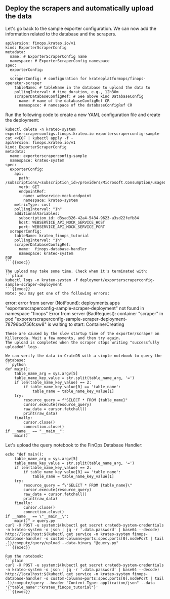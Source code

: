 ## Deploy the scrapers and automatically upload the data

Let's go back to the sample exporter configuration. We can now add the information related to the database and the scrapers.
```
apiVersion: finops.krateo.io/v1
kind: ExporterScraperConfig
metadata:
  name: # ExporterScraperConfig name
  namespace: # ExporterScraperConfig namespace
spec:
  exporterConfig:
    ...
  scraperConfig: # configuration for krateoplatformops/finops-operator-scraper
    tableName: # tableName in the database to upload the data to
    pollingInterval: # time duration, e.g., 12h30m
    scraperDatabaseConfigRef: # See above kind DatabaseConfig
      name: # name of the databaseConfigRef CR 
      namespace: # namespace of the databaseConfigRef CR
```

Run the following code to create a new YAML configuration file and create the deployment:
```plain
kubectl delete -n krateo-system exporterscraperconfigs.finops.krateo.io exporterscraperconfig-sample
cat <<EOF | kubectl apply -f -
apiVersion: finops.krateo.io/v1
kind: ExporterScraperConfig
metadata:
  name: exporterscraperconfig-sample
  namespace: krateo-system
spec:
  exporterConfig:
    api: 
      path: /subscriptions/<subscription_id>/providers/Microsoft.Consumption/usageDetails
      verb: GET
      endpointRef:
        name: webservice-mock-endpoint
        namespace: krateo-system
    metricType: cost
    pollingInterval: "1h"
    additionalVariables:
      subscription_id: d3sad326-42a4-5434-9623-a3sd22fefb84
      host: WEBSERVICE_API_MOCK_SERVICE_HOST
      port: WEBSERVICE_API_MOCK_SERVICE_PORT
  scraperConfig:
    tableName: krateo_finops_tutorial
    pollingInterval: "1h"
    scraperDatabaseConfigRef:
      name:  finops-database-handler
      namespace: krateo-system
EOF
```{{exec}}

The upload may take some time. Check when it's terminated with:
```plain
kubectl logs -n krateo-system -f deployment/exporterscraperconfig-sample-scraper-deployment
```{{exec}}
Note: you may get one of the following errors:
```
error: error from server (NotFound): deployments.apps "exporterscraperconfig-sample-scraper-deployment" not found in namespace "finops"
Error from server (BadRequest): container "scraper" in pod "exporterscraperconfig-sample-scraper-deployment-78796bd756fcsw8" is waiting to start: ContainerCreating
```
These are caused by the slow startup time of the exporter/scraper on Killercoda. Wait a few moments, and then try again.
The upload is completed when the scraper stops writing "successfully uploaded" logs.

We can verify the data in CrateDB with a simple notebook to query the database:
```python
def main():   
    table_name_arg = sys.argv[5]
    table_name_key_value = str.split(table_name_arg, '=')
    if len(table_name_key_value) == 2:
        if table_name_key_value[0] == 'table_name':
            table_name = table_name_key_value[1]
    try:
        resource_query = f"SELECT * FROM {table_name}"
        cursor.execute(resource_query)
        raw_data = cursor.fetchall()
        print(raw_data)
    finally:
        cursor.close()
        connection.close()
if __name__ == "__main__":
    main()
```

Let's upload the query notebook to the FinOps Database Handler:
```plain
echo "def main():   
    table_name_arg = sys.argv[5]
    table_name_key_value = str.split(table_name_arg, '=')
    if len(table_name_key_value) == 2:
        if table_name_key_value[0] == 'table_name':
            table_name = table_name_key_value[1]
    try:
        resource_query = f\"SELECT * FROM {table_name}\"
        cursor.execute(resource_query)
        raw_data = cursor.fetchall()
        print(raw_data)
    finally:
        cursor.close()
        connection.close()
if __name__ == \"__main__\":
    main()" > query.py
curl -X POST -u system:$(kubectl get secret cratedb-system-credentials -n krateo-system -o json | jq -r '.data.password' | base64 --decode) http://localhost:$(kubectl get service -n krateo-system finops-database-handler -o custom-columns=ports:spec.ports[0].nodePort | tail -1)/compute/query/upload --data-binary "@query.py"
```{{exec}}

Run the notebook:
```plain
curl -X POST -u system:$(kubectl get secret cratedb-system-credentials -n krateo-system -o json | jq -r '.data.password' | base64 --decode) http://localhost:$(kubectl get service -n krateo-system finops-database-handler -o custom-columns=ports:spec.ports[0].nodePort | tail -1)/compute/query --header "Content-Type: application/json" --data '{"table_name":"krateo_finops_tutorial"}'
```{{exec}}
